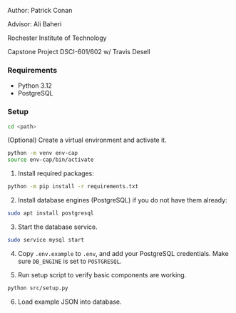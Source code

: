 
Author: Patrick Conan

Advisor: Ali Baheri

Rochester Institute of Technology

Capstone Project DSCI-601/602 w/ Travis Desell

### Requirements

- Python 3.12
- PostgreSQL

### Setup

```bash
cd <path>
```

(Optional) Create a virtual environment and activate it.
```bash
python -m venv env-cap
source env-cap/bin/activate
```

1. Install required packages:
```bash
python -m pip install -r requirements.txt
```

2. Install database engines (PostgreSQL) if you do not have them already:
```bash
sudo apt install postgresql
```

3. Start the database service.
```bash
sudo service mysql start
```

4. Copy `.env.example` to `.env`, and add your PostgreSQL credentials. Make sure `DB_ENGINE` is set to `POSTGRESQL`.

5. Run setup script to verify basic components are working.
```bash
python src/setup.py
```

6. Load example JSON into database.

